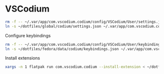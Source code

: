 # VSCodium

```bash
rm -f -- ~/.var/app/com.vscodium.codium/config/VSCodium/User/settings.json
ln -s ~/dotfiles/global/codium/settings.json ~/.var/app/com.vscodium.codium/config/VSCodium/User/settings.json
```

Configure keybindings

```bash
rm -f -- ~/.var/app/com.vscodium.codium/config/VSCodium/User/keybindings.json
ln -s ~/dotfiles/fedora/data/codium/keybindings.json ~/.var/app/com.vscodium.codium/config/VSCodium/User/keybindings.json
```

Install extensions

```bash
xargs -n 1 flatpak run com.vscodium.codium --install-extension < ~/dotfiles/global/codium/extensions.txt
```
